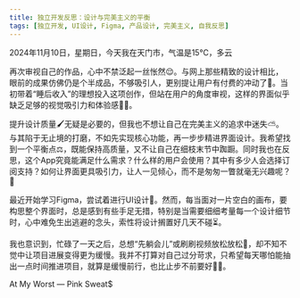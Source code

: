 ```yaml
---
title: 独立开发反思：设计与完美主义的平衡
tags: [独立开发, UI设计, Figma, 产品设计, 完美主义, 自我反思]
---
```


2024年11月10日，星期日，今天我在天门市，气温是15°C，多云

再次审视自己的作品，心中不禁泛起一丝怅然😌。与网上那些精致的设计相比，眼前的成果仿佛仍是个半成品，不够吸引人，更别提让用户有付费的冲动了💸。当初带着“睡后收入”的理想投入这项创作，但站在用户的角度审视，这样的界面似乎缺乏足够的视觉吸引力和体验感😶‍🌫️。

提升设计质量🖌️无疑是必要的，但我也不想让自己在完美主义的追求中迷失⛅。与其陷于无止境的打磨，不如先实现核心功能，再一步步精进界面设计。我希望找到一个平衡点⚖️，既能保持高质量，又不让自己在细枝末节中踟蹰。同时我也在反思，这个App究竟能满足什么需求？什么样的用户会使用？其中有多少人会选择订阅支持？如何让界面更具吸引力，让人一见倾心，而不是匆匆一瞥就毫无兴趣呢？🧐

最近开始学习Figma，尝试着进行UI设计🎨。然而，每当面对一片空白的画布，要构思整个界面时，总是感到有些手足无措，特别是当需要细细考量每一个设计细节时，心中难免生出逃避的念头，索性将设计搁置好几天不碰⏳。

我也意识到，忙碌了一天之后，总想“先躺会儿”或刷刷视频放松放松📱，却不知不觉中让项目进展变得更为缓慢。我并不打算对自己过分苛求，只希望每天哪怕能抽出一点时间推进项目，就算是缓慢前行，也比止步不前要好🌱💪。

At My Worst — Pink Sweat$
